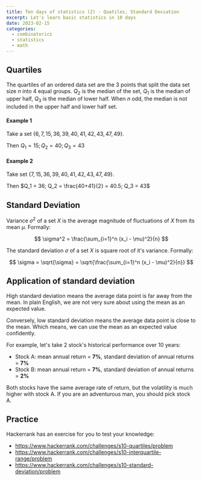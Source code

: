 ```yaml
---
title: Ten days of statistics (2) - Quatiles, Standard Deviation
excerpt: Let's learn basic statistics in 10 days
date: 2023-02-15
categories:
  - combinatorics
  - statistics
  - math
---
```


## Quartiles

The quartiles of an ordered data set are the
$3$ points that split the data set size $n$ into $4$ equal groups. $Q_2$ is the median of the set,
$Q_1$ is the median of upper half, $Q_3$ is the median of lower half. When $n$ odd, the median is not
included in the upper half and lower half set.

#### Example 1

Take a set $\{6, 7, 15, 36, 39, 40, 41, 42, 43, 47, 49\}$.

Then $Q_1 = 15; Q_2 = 40; Q_3 = 43$

#### Example 2

Take set $\{7, 15, 36, 39, 40, 41, 42, 43, 47, 49\}$.

Then $Q_1 = 36; Q_2 = \frac{40+41}{2} = 40.5; Q_3 = 43$

## Standard Deviation

Variance $\sigma^2$ of a set $X$ is the average magnitude of fluctuations of $X$ from its mean $\mu$.
Formally:

$$
\sigma^2 = \frac{\sum_{i=1}^n (x_i - \mu)^2}{n}
$$

The standard deviation $\sigma$ of a set $X$ is square root of it's variance. Formally:

$$
\sigma = \sqrt{\sigma} = \sqrt{\frac{\sum_{i=1}^n (x_i - \mu)^2}{n}}
$$

## Application of standard deviation

High standard deviation means the average data point is far away from the mean.
In plain English, we are not very sure about using the mean as an expected value.

Conversely, low standard deviation means the average data point is close to the mean.
Which means, we can use the mean as an expected value confidently.

For example, let's take 2 stock's historical performance over 10 years:

- Stock A: mean annual return = **7%**, standard deviation of annual returns = **7%**
- Stock B: mean annual return = **7%**, standard deviation of annual returns = **2%**

Both stocks have the same average rate of return, but the volatility is much higher with stock A.
If you are an adventurous man, you should pick stock A.

## Practice

Hackerrank has an exercise for you to test your knowledge:

- https://www.hackerrank.com/challenges/s10-quartiles/problem
- https://www.hackerrank.com/challenges/s10-interquartile-range/problem
- https://www.hackerrank.com/challenges/s10-standard-deviation/problem
